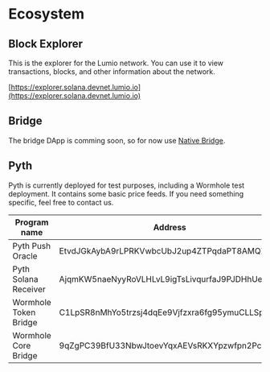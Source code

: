 # Ecosystem

## Block Explorer

This is the explorer for the Lumio network. You can use it to view transactions, blocks, and other information about the network.

[https://explorer.solana.devnet.lumio.io](https://explorer.solana.devnet.lumio.io)

## Bridge

The bridge DApp is comming soon, so for now use [Native Bridge](native-bridge.md).&#x20;

## Pyth

Pyth is currently deployed for test purposes, including a Wormhole test deployment. It contains some basic price feeds. If you need something specific, feel free to contact us.

| Program name          | Address                                      |
| --------------------- | -------------------------------------------- |
| Pyth Push Oracle      | EtvdJGkAybA9rLPRKVwbcUbJ2up4ZTPqdaPT8AMQZeFb |
| Pyth Solana Receiver  | AjqmKW5naeNyyRoVLHLvL9igTsLivqurfaJ9PJDHhUeD |
| Wormhole Token Bridge | C1LpSR8nMhYo5trzsj4dqEe9Vjfzxra6fg95ymuCLLSp |
| Wormhole Core Bridge  | 9qZgPC39BfU33NbwJtoevYqxAEVsRKXYpzwfpn2Pcb3A |

